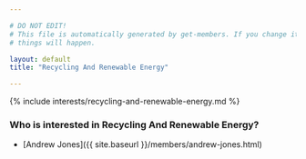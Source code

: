 ```yaml
---

# DO NOT EDIT!
# This file is automatically generated by get-members. If you change it, bad
# things will happen.

layout: default
title: "Recycling And Renewable Energy"

---
```


{% include interests/recycling-and-renewable-energy.md %}

### Who is interested in Recycling And Renewable Energy?


* [Andrew Jones]({{ site.baseurl }}/members/andrew-jones.html)
